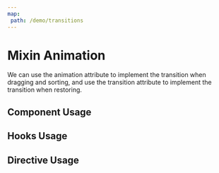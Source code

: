 ```yaml
---
map:
 path: /demo/transitions
---
```

# Mixin Animation

We can use the animation attribute to implement the transition when dragging and sorting, and use the transition attribute to implement the transition when restoring.

## Component Usage

<demo src="./demo.vue"
title="Component Composition Transition"
desc="After dragging, click Restore to view the effect">
</demo>

## Hooks Usage

<demo src="./hooks.vue"
title="Combining transitions using hooks"
desc="After dragging, click Restore to view the effect">
</demo>

## Directive Usage
<demo src="./directive.vue"
title="Implemented using directive"
desc="After dragging, click Restore to view the effect">
</demo>
